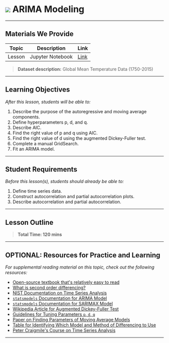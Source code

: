 # ![](https://ga-dash.s3.amazonaws.com/production/assets/logo-9f88ae6c9c3871690e33280fcf557f33.png) ARIMA Modeling

---

## Materials We Provide


| Topic | Description | Link |
| --- | --- | --- |
| Lesson | Jupyter Notebook | [Link](./starter-code.ipynb)|

> **Dataset description:** Global Mean Temperature Data (1750-2015)

---

## Learning Objectives

*After this lesson, students will be able to:*
1. Describe the purpose of the autoregressive and moving average components.
2. Define hyperparameters p, d, and q.
3. Describe AIC.
4. Find the right value of p and q using AIC.
5. Find the right value of d using the augmented Dickey-Fuller test.
6. Complete a manual GridSearch.
7. Fit an ARIMA model.


---

## Student Requirements

*Before this lesson(s), students should already be able to:*

1. Define time series data.
2. Construct autocorrelation and partial autocorrelation plots.
3. Describe autocorrelation and partial autocorrelation.

---

## Lesson Outline

> **Total Time: 120 mins**

---

## OPTIONAL: Resources for Practice and Learning

*For supplemental reading material on this topic, check out the following resources:*

- [Open-source textbook that's relatively easy to read](https://otexts.com/fpp2/)
- [What is second order differencing?](https://stats.stackexchange.com/questions/351697/what-is-the-intuition-behind-second-order-differencing)
- [NIST Documentation on Time Series Analysis](https://www.itl.nist.gov/div898/handbook/pmc/section4/pmc4.htm)
- [`statsmodels` Documentation for ARIMA Model](http://www.statsmodels.org/stable/generated/statsmodels.tsa.arima_model.ARIMA.html#statsmodels.tsa.arima_model.ARIMA)
- [`statsmodels` Documentation for SARIMAX Model](https://www.statsmodels.org/stable/generated/statsmodels.tsa.statespace.sarimax.SARIMAX.html)
- [Wikipedia Article for Augmented Dickey-Fuller Test](https://en.wikipedia.org/wiki/Augmented_Dickey%E2%80%93Fuller_test)
- [Guidelines for Tuning Parameters `p`, `d`, `q`](https://people.duke.edu/~rnau/411arim3.htm)
- [Paper on Finding Parameters of Moving Average Models](https://www.it.uu.se/research/publications/reports/2006-022/2006-022-nc.pdf)
- [Table for Identifying Which Model and Method of Differencing to Use](http://people.duke.edu/~rnau/whatuse.htm)
- [Peter Craigmile's Course on Time Series Analysis](http://www.craigmile.com/peter/teaching/6550/)
---
